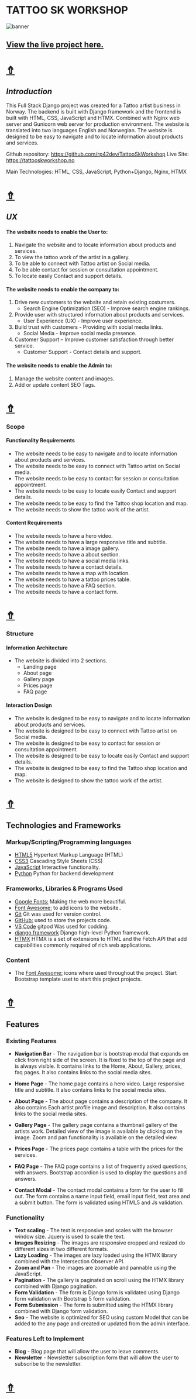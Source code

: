 # TATTOO SK WORKSHOP

![banner](README-files/Capture.jpg)

## [View the live project here.](https://tattooskworkshop.no/)

# [&#8686;](#TATTOO-SK-WORKSHOP)

## **_Introduction_**

This Full Stack Django project was created for a Tattoo artist business in Norway.
The backend is built with Django framework and the frontend is built with HTML, CSS, JavaScript and HTMX.
Combined with Nginx web server and Gunicorn web server for production environment.
The website is translated into two languages English and Norwegian.
The website is designed to be easy to navigate and to locate information about products and services.

Github repository: https://github.com/rp42dev/TattooSkWorkshop
Live Site: https://tattooskworkshop.no

Main Technologies: HTML, CSS, JavaScript, Python+Django, Nginx, HTMX

# [&#8686;](#TATTOO-SK-WORKSHOP)

## **_UX_**

#### The website needs to enable the User to:

1. Navigate the website and to locate information about products and services.
1. To view the tattoo work of the artist in a gallery.
1. To be able to connect with Tattoo artist on Social media.
1. To be able contact for session or consultation appointment.
1. To locate easily Contact and support details.

#### The website needs to enable the company to:
1. Drive new customers to the website and retain existing costumers.
   - Search Engine Optimization (SEO) - Improve search engine rankings.
1. Provide user with structured information about products and services.
   - User Experience (UX) - Improve user experience.
1. Build trust with customers - Providing with social media links.
   - Social Media - Improve social media presence.
1. Customer Support – Improve customer satisfaction through better service.
   - Customer Support - Contact details and support.

#### The website needs to enable the Admin to:
1. Manage the website content and images.
1. Add or update content SEO Tags.

# [&#8686;](#TATTOO-SK-WORKSHOP)

### **Scope**

#### Functionality Requirements

- The website needs to be easy to navigate and to locate information about products and services.
- The website needs to be easy to connect with Tattoo artist on Social media.
- The website needs to be easy to contact for session or consultation appointment.
- The website needs to be easy to locate easily Contact and support details.
- The website needs to be easy to find the Tattoo shop location and map.
- The website needs to show the tattoo work of the artist.

#### Content Requirements

- The website needs to have a hero video.
- The website needs to have a large responsive title and subtitle.
- The website needs to have a image gallery.
- The website needs to have a about section.
- The website needs to have a social media links.
- The website needs to have a contact details.
- The website needs to have a map with location.
- The website needs to have a tattoo prices table.
- The website needs to have a FAQ section.
- The website needs to have a contact form.


# [&#8686;](#TATTOO-SK-WORKSHOP)

### **Structure**

#### Information Architecture

- The website is divided into 2 sections.
  - Landing page
  - About page
  - Gallery page
  - Prices page
  - FAQ page

#### Interaction Design

- The website is designed to be easy to navigate and to locate information about products and services.
- The website is designed to be easy to connect with Tattoo artist on Social media.
- The website is designed to be easy to contact for session or consultation appointment.
- The website is designed to be easy to locate easily Contact and support details.
- The website is designed to be easy to find the Tattoo shop location and map.
- The website is designed to show the tattoo work of the artist.

# [&#8686;](#TATTOO-SK-WORKSHOP)

## **Technologies and Frameworks**

### **Markup/Scripting/Programming languages**

- [HTML5](https://en.wikipedia.org/wiki/HTML5) Hypertext Markup Language (HTML)
- [CSS3](https://en.wikipedia.org/wiki/Cascading_Style_Sheets) Cascading Style Sheets (CSS)
- [JavaScript](https://www.javascript.com/) Interactive functionality.
- [Python](https://www.python.org/) Python for backend development

### **Frameworks, Libraries & Programs Used**

- [Google Fonts:](https://fonts.google.com/) Making the web more beautiful.
- [Font Awesome:](https://fontawesome.com/) to add icons to the website..
- [Git](https://git-scm.com/) Git was used for version control.
- [GitHub:](https://github.com/) used to store the projects code.
- [VS Code](https://code.visualstudio.com/) gitpod Was used for codding.
- [django framework](https://www.djangoproject.com/) Django high-level Python framework.
- [HTMX](https://htmx.org/) HTMX is a set of extensions to HTML and the Fetch API that add capabilities commonly required of rich web applications.

### **Content**

- The [Font Awesome:](https://fontawesome.com/) icons where used throughout the project.
  Start Bootstrap template uset to start this project projects.

# [&#8686;](#TATTOO-SK-WORKSHOP)

## **Features**

### **Existing Features**

- **Navigation Bar** - The navigation bar is bootstrap modal that expands on click from right side of the screen. It is fixed to the top of the page and is always visible. It contains links to the Home, About, Gallery, prices, faq pages. It also contains links to the social media sites.

- **Home Page** - The home page contains a hero video. Large responsive title and subtitle. It also contains links to the social media sites.

- **About Page** - The about page contains a description of the company. It also contains Each artist profile image and description. It also contains links to the social media sites.

- **Gallery Page** - The gallery page contains a thumbnail gallery of the artists work. Detailed view of the image is available by clicking on the image. Zoom and pan functionality is available on the detailed view.

- **Prices Page** - The prices page contains a table with the prices for the services.

- **FAQ Page** - The FAQ page contains a list of frequently asked questions, with answers. Bootstrap accordion is used to display the questions and answers.

- **Contact Modal** - The contact modal contains a form for the user to fill out. The form contains a name input field, email input field, text area and a submit button. The form is validated using HTML5 and Js validation.

### **Functionality**

- **Text scaling** - The text is responsive and scales with the browser window size. Jquery is used to scale the text.
- **Images Resizing** - The images are responsive cropped and resized do different sizes in two different formats.
- **Lazy Loading** - The images are lazy loaded using the HTMX library combined with the Intersection Observer API.
- **Zoom and Pan** - The images are zoomable and pannable using the JavaScript.
- **Pagination** - The gallery is paginated on scroll using the HTMX library combined with Django pagination.
- **Form Validation** - The form is Django form is validated using Django form validation with Bootstrap 5 form validation.
- **Form Submission** - The form is submitted using the HTMX library combined with Django form validation.
- **Seo** - The website is optimized for SEO using custom Model that can be added to the any page and created or updated from the admin interface.

### **Features Left to Implement**

- **Blog** - Blog page that will allow the user to leave comments. 
- **Newsletter** - Newsletter subscription form that will allow the user to subscribe to the newsletter.

# [&#8686;](#TATTOO-SK-WORKSHOP)
